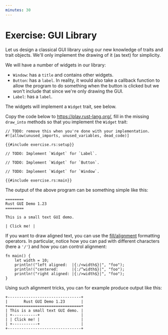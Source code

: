 ```yaml
---
minutes: 30
---
```


# Exercise: GUI Library

Let us design a classical GUI library using our new knowledge of traits and
trait objects. We'll only implement the drawing of it (as text) for simplicity.

We will have a number of widgets in our library:

* `Window`: has a `title` and contains other widgets.
* `Button`: has a `label`. In reality, it would also take a callback
  function to allow the program to do something when the button is clicked
  but we won't include that since we're only drawing the GUI.
* `Label`: has a `label`.

The widgets will implement a `Widget` trait, see below.

Copy the code below to <https://play.rust-lang.org/>, fill in the missing
`draw_into` methods so that you implement the `Widget` trait:

```rust,compile_fail
// TODO: remove this when you're done with your implementation.
#![allow(unused_imports, unused_variables, dead_code)]

{{#include exercise.rs:setup}}

// TODO: Implement `Widget` for `Label`.

// TODO: Implement `Widget` for `Button`.

// TODO: Implement `Widget` for `Window`.

{{#include exercise.rs:main}}
```

The output of the above program can be something simple like this:

```text
========
Rust GUI Demo 1.23
========

This is a small text GUI demo.

| Click me! |
```

If you want to draw aligned text, you can use the
[fill/alignment](https://doc.rust-lang.org/std/fmt/index.html#fillalignment)
formatting operators. In particular, notice how you can pad with different
characters (here a `'/'`) and how you can control alignment:

```rust,editable
fn main() {
    let width = 10;
    println!("left aligned:  |{:/<width$}|", "foo");
    println!("centered:      |{:/^width$}|", "foo");
    println!("right aligned: |{:/>width$}|", "foo");
}
```

Using such alignment tricks, you can for example produce output like this:

```text
+--------------------------------+
|       Rust GUI Demo 1.23       |
+================================+
| This is a small text GUI demo. |
| +-----------+                  |
| | Click me! |                  |
| +-----------+                  |
+--------------------------------+
```
